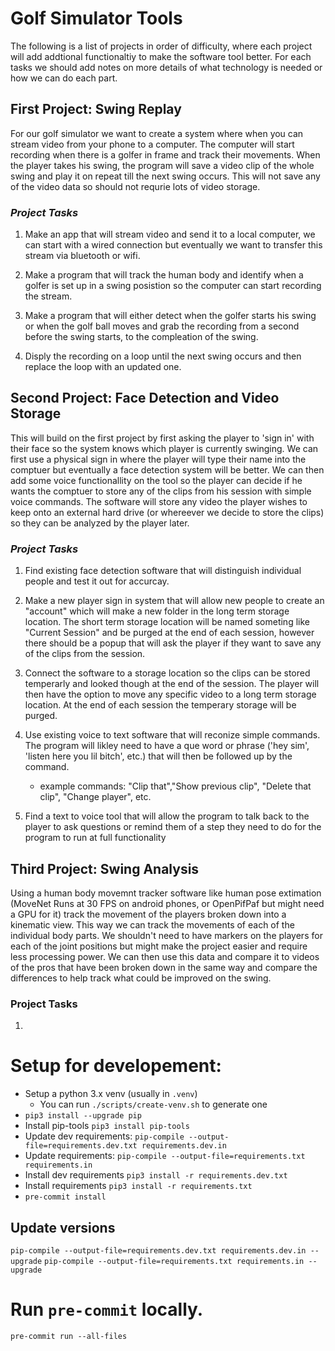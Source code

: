 # __Golf Simulator Tools__

The following is a list of projects in order of difficulty, where each project will add addtional functionaltiy to make the software tool better.  For each tasks we should add notes on more details of what technology is needed or how we can do each part.

## First Project: Swing Replay

For our golf simulator we want to create a system where when you can stream video from your phone to a computer.  The computer will start recording when there is a golfer in frame and track their movements.  When the player takes his swing, the program will save a video clip of the whole swing and play it on repeat till the next swing occurs.  This will not save any of the video data so should not requrie lots of video storage.



### _Project Tasks_

1. Make an app that will stream video and send it to a local computer, we can start with a wired connection but eventually we want to transfer this stream via bluetooth or wifi.

2. Make a program that will track the human body and identify when a golfer is set up in a swing posistion so the computer can start recording the stream.

3. Make a program that will either detect when the golfer starts his swing or when the golf ball moves and grab the recording from a second before the swing starts, to the compleation of the swing.

4. Disply the recording on a loop until the next swing occurs and then replace the loop with an updated one.



## Second Project: Face Detection and Video Storage

This will build on the first project by first asking the player to 'sign in' with their face so the system knows which player is currently swinging.  We can first use a physical sign in where the player will type their name into the comptuer but eventually a face detection system will be better.  We can then add some voice functionallity on the tool so the player can decide if he wants the comptuer to store any of the clips from his session with simple voice commands.  The software will store any video the player wishes to keep onto an external hard drive (or whereever we decide to store the clips) so they can be analyzed by the player later.

### _Project Tasks_

1. Find existing face detection software that will distinguish individual people and test it out for accurcay.

2. Make a new player sign in system that will allow new people to create an "account" which will make a new folder in the long term storage location.  The short term storage location will be named someting like "Current Session" and be purged at the end of each session, however there should be a popup that will ask the player if they want to save any of the clips from the session. 

3. Connect the software to a storage location so the clips can be stored temperarly and looked though at the end of the session.  The player will then have the option to move any specific video to a long term storage location. At the end of each session the temperary storage will be purged.

4. Use existing voice to text software that will reconize simple commands.  The program will likley need to have a que word or phrase ('hey sim', 'listen here you lil bitch', etc.) that will then be followed up by the command.
   - example commands: "Clip that","Show previous clip", "Delete that clip", "Change player", etc.

5. Find a text to voice tool that will allow the program to talk back to the player to ask questions or remind them of a step they need to do for the program to run at full functionality


## Third Project: Swing Analysis

Using a human body movemnt tracker software like human pose extimation (MoveNet Runs at 30 FPS on android phones, or OpenPifPaf but might need a GPU for it) track the movement of the players broken down into a kinematic view.  This way we can track the movements of each of the individual body parts.  We shouldn't need to have markers on the players for each of the joint positions but might make the project easier and require less processing power.  We can then use this data and compare it to videos of the pros that have been broken down in the same way and compare the differences to help track what could be improved on the swing.


### Project Tasks

1. 





# Setup for developement:

- Setup a python 3.x venv (usually in `.venv`)
  - You can run `./scripts/create-venv.sh` to generate one
- `pip3 install --upgrade pip`
- Install pip-tools `pip3 install pip-tools`
- Update dev requirements: `pip-compile --output-file=requirements.dev.txt requirements.dev.in`
- Update requirements: `pip-compile --output-file=requirements.txt requirements.in`
- Install dev requirements `pip3 install -r requirements.dev.txt`
- Install requirements `pip3 install -r requirements.txt`
- `pre-commit install`

## Update versions

`pip-compile --output-file=requirements.dev.txt requirements.dev.in --upgrade`
`pip-compile --output-file=requirements.txt requirements.in --upgrade`

# Run `pre-commit` locally.

`pre-commit run --all-files`
